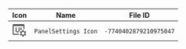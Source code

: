 | Icon | Name | File ID |
| ---  | ---  | ---     |
| ![](PanelSettings%20Icon.png) | `PanelSettings Icon` | `-7740402879210975047` |
